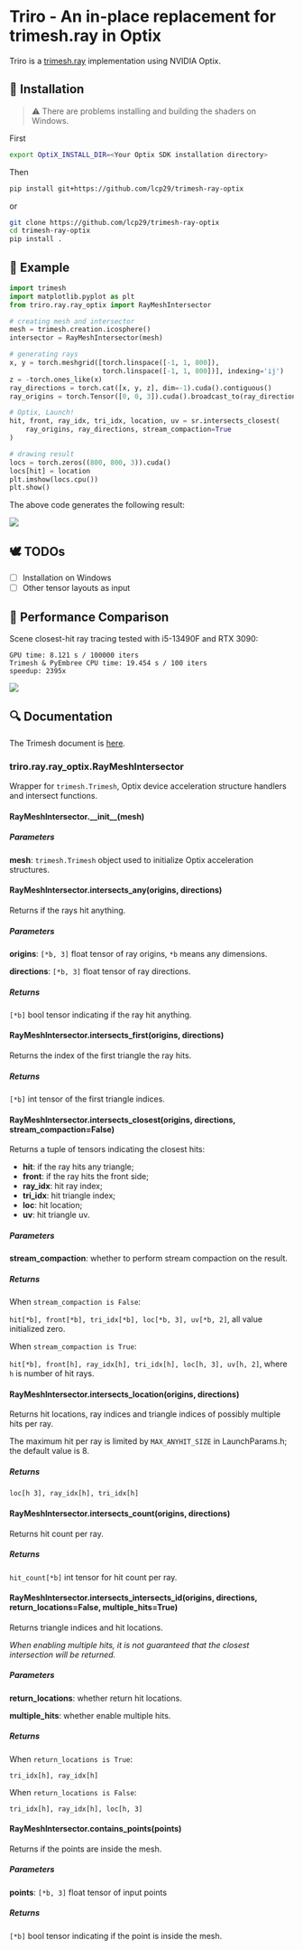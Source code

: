# Triro - An in-place replacement for trimesh.ray in Optix

Triro is a [trimesh.ray](https://trimesh.org/trimesh.ray.html) implementation using NVIDIA Optix.

## 🔧️ Installation

>⚠️ There are problems installing and building the shaders on Windows.

First
```sh
export OptiX_INSTALL_DIR=<Your Optix SDK installation directory>
```
Then
```sh
pip install git+https://github.com/lcp29/trimesh-ray-optix
```
or
```sh
git clone https://github.com/lcp29/trimesh-ray-optix
cd trimesh-ray-optix
pip install .
```
## 📖️ Example
```python
import trimesh
import matplotlib.pyplot as plt
from triro.ray.ray_optix import RayMeshIntersector

# creating mesh and intersector
mesh = trimesh.creation.icosphere()
intersector = RayMeshIntersector(mesh)

# generating rays
x, y = torch.meshgrid([torch.linspace([-1, 1, 800]), 
                       torch.linspace([-1, 1, 800])], indexing='ij')
z = -torch.ones_like(x)
ray_directions = torch.cat([x, y, z], dim=-1).cuda().contiguous()
ray_origins = torch.Tensor([0, 0, 3]).cuda().broadcast_to(ray_directions.shape).contiguous()

# Optix, Launch!
hit, front, ray_idx, tri_idx, location, uv = sr.intersects_closest(
    ray_origins, ray_directions, stream_compaction=True
)

# drawing result
locs = torch.zeros((800, 800, 3)).cuda()
locs[hit] = location
plt.imshow(locs.cpu())
plt.show()
```
The above code generates the following result:

![](assets/location.png)

## 🕊️ TODOs

 - [ ] Installation on Windows
 - [ ] Other tensor layouts as input

## 🚀️ Performance Comparison

Scene closest-hit ray tracing tested with i5-13490F and RTX 3090:
```
GPU time: 8.121 s / 100000 iters
Trimesh & PyEmbree CPU time: 19.454 s / 100 iters
speedup: 2395x
```

![](assets/testcase.png)

## 🔍️ Documentation

The Trimesh document is [here](https://trimesh.org/trimesh.ray.html).

### triro.ray.ray\_optix.RayMeshIntersector

Wrapper for `trimesh.Trimesh`, Optix device acceleration structure handlers and intersect functions.

#### RayMeshIntersector.\_\_init\_\_(mesh)

##### Parameters

**mesh**: `trimesh.Trimesh` object used to initialize Optix acceleration structures. 

#### RayMeshIntersector.intersects_any(origins, directions)

Returns if the rays hit anything.

##### Parameters

**origins**: `[*b, 3]` float tensor of ray origins, `*b` means any dimensions.

**directions**: `[*b, 3]` float tensor of ray directions.

##### Returns

`[*b]` bool tensor indicating if the ray hit anything.

#### RayMeshIntersector.intersects_first(origins, directions)

Returns the index of the first triangle the ray hits.

##### Returns

`[*b]` int tensor of the first triangle indices.

#### RayMeshIntersector.intersects_closest(origins, directions, stream_compaction=False)

Returns a tuple of tensors indicating the closest hits:
 - **hit**: if the ray hits any triangle;
 - **front**: if the ray hits the front side;
 - **ray_idx**: hit ray index;
 - **tri_idx**: hit triangle index;
 - **loc**: hit location;
 - **uv**: hit triangle uv.

##### Parameters

**stream_compaction**: whether to perform stream compaction on the result.

##### Returns

When `stream_compaction is False`:

`hit[*b], front[*b], tri_idx[*b], loc[*b, 3], uv[*b, 2]`, all value initialized zero.

When `stream_compaction is True`:

`hit[*b], front[h], ray_idx[h], tri_idx[h], loc[h, 3], uv[h, 2]`, where `h` is number of hit rays.

#### RayMeshIntersector.intersects_location(origins, directions)

Returns hit locations, ray indices and triangle indices of possibly multiple hits per ray.

The maximum hit per ray is limited by `MAX_ANYHIT_SIZE` in LaunchParams.h; the default value is 8.

##### Returns

`loc[h 3], ray_idx[h], tri_idx[h]`

#### RayMeshIntersector.intersects_count(origins, directions)

Returns hit count per ray.

##### Returns

`hit_count[*b]` int tensor for hit count per ray.

#### RayMeshIntersector.intersects_intersects_id(origins, directions, return_locations=False, multiple_hits=True)

Returns triangle indices and hit locations.

*When enabling multiple hits, it is not guaranteed that the closest intersection will be returned.*

##### Parameters

**return_locations**: whether return hit locations.

**multiple_hits**: whether enable multiple hits.

##### Returns

When `return_locations is True`:

`tri_idx[h], ray_idx[h]`

When `return_locations is False`:

`tri_idx[h], ray_idx[h], loc[h, 3]`

#### RayMeshIntersector.contains_points(points)

Returns if the points are inside the mesh.

##### Parameters

**points**: `[*b, 3]` float tensor of input points

##### Returns

`[*b]` bool tensor indicating if the point is inside the mesh.

